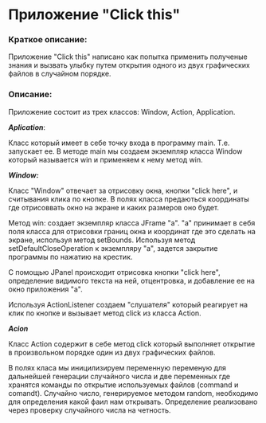 # Приложение "Click this"

### Краткое описание:
Приложение "Click this" написано как попытка применить полученые знания 
и вызвать улыбку путем открытия одного из двух графических файлов в случайном порядке.

### Описание:
Приложение состоит из  трех классов: Window, Action, Application.

***Aplication***:

Класс который имеет в себе точку входа в программу main. Т.е. запускает ее.
В методе main мы создаем экземпляр класса Window который называется win и применяем
к нему метод win.

***Window:***

Класс "Window" отвечает за отрисовку окна, кнопки "click here", и считывания клика
по кнопке.
В полях класса предаються координаты где отрисоввать окно на 
экране и каких размеров оно будет.

Метод  win:
создает экземпляр класса JFrame "а". "а" принимает в себя поля класса для отрисовки
границ окна и координат где это сделать на экране, используя метод setBounds.
Используя метод setDefaultCloseOperation к экземпляру "a", задется закрытие программы
по нажатию на крестик.

С помощью JPanel происходит отрисовка кнопки "click here", определение видимого текста
на ней, отцентровка, и добавление ее на окно приложения "a".

Используя ActionListener  создаем "слушателя" который реагирует на клик по кнопке
и вызывает метод click из класса Action.

***Acion***

Класс Action содержит в себе метод click который выполняет открытие в произвольном порядке 
один из двух графических файлов.

В полях класа мы иницилизируем переменную переменую для дальнейшей генерации 
случайного числа и
две переменных где хранятся команды по открытие используемых файлов
(command и comandt).
Случайно число, генерируемое методом random, необходимо для определения 
какой фаил нам открывать. Определение реализовано через проверку случайного 
числа на четность.

